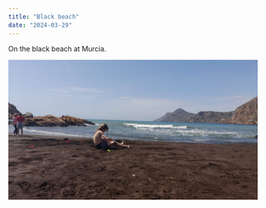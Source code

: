 ```yaml
---
title: "Black beach"
date: "2024-03-29"
---
```


On the black beach at Murcia.

![](images/img-20240329-wa00039045211329682230495-1024x576.jpg)
